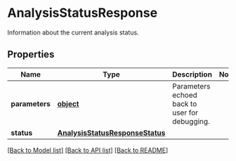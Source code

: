 # AnalysisStatusResponse

Information about the current analysis status.
## Properties
Name | Type | Description | Notes
------------ | ------------- | ------------- | -------------
**parameters** | [**object**](.md) | Parameters echoed back to user for debugging. | 
**status** | [**AnalysisStatusResponseStatus**](AnalysisStatusResponseStatus.md) |  | 

[[Back to Model list]](../README.md#documentation-for-models) [[Back to API list]](../README.md#documentation-for-api-endpoints) [[Back to README]](../README.md)


